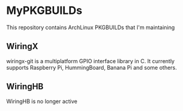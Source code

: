 # MyPKGBUILDs

This repository contains ArchLinux PKGBUILDs that I'm maintaining

## WiringX

wiringx-git is a multiplatform GPIO interface library in C. It currently supports Raspberry Pi, HummingBoard, Banana Pi and some others.

## WiringHB

WiringHB is no longer active
